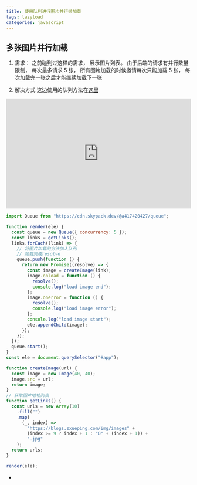 ```yaml
---
title: 使用队列进行图片并行懒加载
tags: lazyload
categories: javascript
---
```


## 多张图片并行加载

1. 需求： 之前碰到过这样的需求， 展示图片列表。 由于后端的请求有并行数量限制， 每次最多请求 5 张， 所有图片加载的时候邀请每次只能加载 5 张， 每次加载完一张之后才能继续加载下一张

2. 解决方式 这边使用的队列方法在[这里](http://localhost:4000/2021/08/21/queue/)
<iframe height="300" style="width: 100%;" scrolling="no" title="" src="https://codepen.io/a417420427/embed/KKqPgyG?default-tab=html%2Cresult" frameborder="no" loading="lazy" allowtransparency="true" allowfullscreen="true">
  See the Pen <a href="https://codepen.io/a417420427/pen/KKqPgyG">
  </a> by a417420427 (<a href="https://codepen.io/a417420427">@a417420427</a>)
  on <a href="https://codepen.io">CodePen</a>.
</iframe>

```js
import Queue from "https://cdn.skypack.dev/@a417420427/queue";

function render(ele) {
  const queue = new Queue({ concurrency: 5 });
  const links = getLinks();
  links.forEach((link) => {
    // 将图片加载的方法加入队列
    // 加载完成resolve
    queue.push(function () {
      return new Promise((resolve) => {
        const image = createImage(link);
        image.onload = function () {
          resolve();
          console.log("load image end");
        };
        image.onerror = function () {
          resolve();
          console.log("load image error");
        };
        console.log("load image start");
        ele.appendChild(image);
      });
    });
  });
  queue.start();
}
const ele = document.querySelector("#app");

function createImage(url) {
  const image = new Image(40, 40);
  image.src = url;
  return image;
}
// 获取图片地址列表
function getLinks() {
  const urls = new Array(10)
    .fill("")
    .map(
      (_, index) =>
        "https://blogs.zxueping.com/img/images" +
        (index >= 9 ? index + 1 : "0" + (index + 1)) +
        ".jpg"
    );
  return urls;
}

render(ele);
```

-

